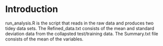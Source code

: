 Introduction
============

run_analysis.R is the script that reads in the raw data and produces two tidey data sets. The Refined_data.txt consists of the mean and standard deviation data from the collapsted test/training data. The Summary.txt file consists of the mean of the variables.
